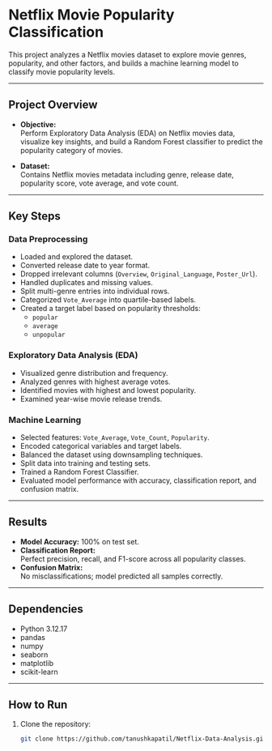 # Netflix Movie Popularity Classification

This project analyzes a Netflix movies dataset to explore movie genres, popularity, and other factors, and builds a machine learning model to classify movie popularity levels.

---

## Project Overview

- **Objective:**  
  Perform Exploratory Data Analysis (EDA) on Netflix movies data, visualize key insights, and build a Random Forest classifier to predict the popularity category of movies.

- **Dataset:**  
  Contains Netflix movies metadata including genre, release date, popularity score, vote average, and vote count.

---

## Key Steps

### Data Preprocessing
- Loaded and explored the dataset.
- Converted release date to year format.
- Dropped irrelevant columns (`Overview`, `Original_Language`, `Poster_Url`).
- Handled duplicates and missing values.
- Split multi-genre entries into individual rows.
- Categorized `Vote_Average` into quartile-based labels.
- Created a target label based on popularity thresholds:  
  - `popular`  
  - `average`  
  - `unpopular`

### Exploratory Data Analysis (EDA)
- Visualized genre distribution and frequency.
- Analyzed genres with highest average votes.
- Identified movies with highest and lowest popularity.
- Examined year-wise movie release trends.

### Machine Learning
- Selected features: `Vote_Average`, `Vote_Count`, `Popularity`.
- Encoded categorical variables and target labels.
- Balanced the dataset using downsampling techniques.
- Split data into training and testing sets.
- Trained a Random Forest Classifier.
- Evaluated model performance with accuracy, classification report, and confusion matrix.

---

## Results

- **Model Accuracy:** 100% on test set.
- **Classification Report:**  
  Perfect precision, recall, and F1-score across all popularity classes.
- **Confusion Matrix:**  
  No misclassifications; model predicted all samples correctly.

---

## Dependencies

- Python 3.12.17
- pandas
- numpy
- seaborn
- matplotlib
- scikit-learn

---

## How to Run

1. Clone the repository:
   ```bash
   git clone https://github.com/tanushkapatil/Netflix-Data-Analysis.git
